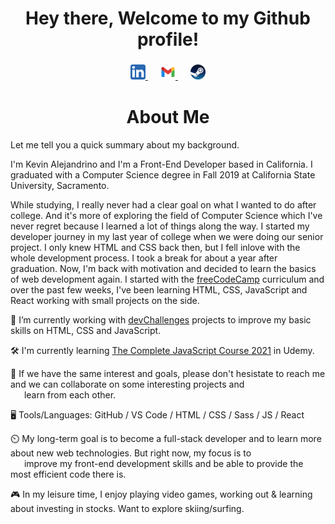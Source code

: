 <h1 align="center">Hey there, Welcome to my Github profile!</h1>

<div align="center">
  <h3>
    <a href="https://www.linkedin.com/in/kevin-alejandrino/">
      <img src="https://github.com/kgalejandrino/kgalejandrino/blob/main/images/linkedin_logo.png" alt="LinkedIn">
    </a>
    &emsp;
    <a href="mailto:kgalejandrino@gmail.com">
      <img src="https://github.com/kgalejandrino/kgalejandrino/blob/main/images/gmail_logo.png" alt="Google Mail">
    </a>
    &emsp;
    <a href="https://steamcommunity.com/profiles/76561198084969471/">
      <img src="https://github.com/kgalejandrino/kgalejandrino/blob/main/images/steam_logo.png" alt="Steam">
    </a>
  </h3>
</div>

<h1 align="center">About Me</h1>

Let me tell you a quick summary about my background.  

I'm Kevin Alejandrino and I'm a Front-End Developer based in California. I graduated with a Computer Science degree in Fall 2019 at California State University, Sacramento. 

While studying, I really never had a clear goal on what I wanted to do after college. And it's more of exploring the field of Computer Science which I've never regret because I  learned a lot of things along the way. I started my developer journey in my last year of college when we were doing our senior project. I only knew HTML and CSS back then, but I fell inlove with the whole development process. I took a break for about a year after graduation. Now, I'm back with motivation and decided to learn the basics of web development again. I started with the [freeCodeCamp](https://www.freecodecamp.org/) curriculum and over the past few weeks, I've been learning HTML, CSS, JavaScript and React working with small projects on the side.   

🌱 I’m currently working with [devChallenges](https://devchallenges.io/) projects to improve my basic skills on HTML, CSS and JavaScript. 

🛠️ I'm currently learning [The Complete JavaScript Course 2021](https://www.udemy.com/course/the-complete-javascript-course/) in Udemy. 

💞️ If we have the same interest and goals, please don't hesistate to reach me and we can collaborate on some interesting projects and  
&nbsp;&nbsp;&emsp;learn from each other.

🖥️ Tools/Languages: GitHub / VS Code / HTML / CSS / Sass / JS / React  

⏲️ My long-term goal is to become a full-stack developer and to learn more about new web technologies. But right now, my focus is to  
&nbsp;&nbsp;&emsp;improve my front-end development skills and be able to provide the most efficient code there is. 

🎮 In my leisure time, I enjoy playing video games, working out & learning about investing in stocks. Want to explore skiing/surfing.  
